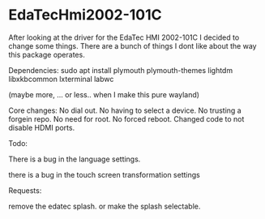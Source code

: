 # EdaTecHmi2002-101C
After looking at the driver for the EdaTec HMI 2002-101C I decided to change some things. There are a bunch of things I dont like about the way this package operates.

Dependencies: 
sudo apt install plymouth plymouth-themes lightdm libxkbcommon lxterminal labwc

(maybe more, ... or less.. when I make this pure wayland)

Core changes:
No dial out.
No having to select a device.
No trusting a forgein repo.
No need for root.
No forced reboot.
Changed code to not disable HDMI ports.

Todo:

There is a bug in the language settings.

there is a bug in the touch screen transformation settings


Requests:

remove the edatec splash. or make the splash selectable.
